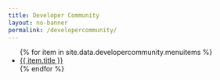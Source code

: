 ```yaml
---
title: Developer Community
layout: no-banner
permalink: /developercommunity/
---
```


<section class="panel panel-default">
    <div class="panel-heading">
		<ul>
			{% for item in site.data.developercommunity.menuitems %}
				<li><a href="{{ item.url }}">{{ item.title }}</a></li>
			{% endfor %}
		</ul>
    </div>
</section>
